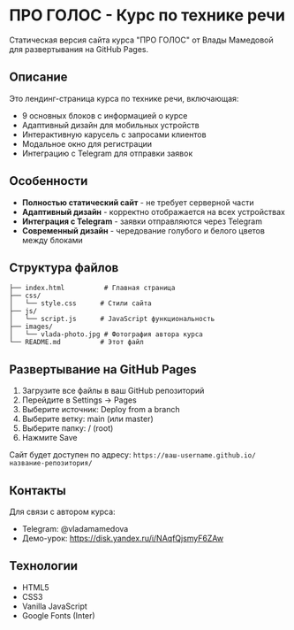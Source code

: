 # ПРО ГОЛОС - Курс по технике речи

Статическая версия сайта курса "ПРО ГОЛОС" от Влады Мамедовой для развертывания на GitHub Pages.

## Описание

Это лендинг-страница курса по технике речи, включающая:

- 9 основных блоков с информацией о курсе
- Адаптивный дизайн для мобильных устройств
- Интерактивную карусель с запросами клиентов
- Модальное окно для регистрации
- Интеграцию с Telegram для отправки заявок

## Особенности

- **Полностью статический сайт** - не требует серверной части
- **Адаптивный дизайн** - корректно отображается на всех устройствах
- **Интеграция с Telegram** - заявки отправляются через Telegram
- **Современный дизайн** - чередование голубого и белого цветов между блоками

## Структура файлов

```
├── index.html          # Главная страница
├── css/
│   └── style.css      # Стили сайта
├── js/
│   └── script.js      # JavaScript функциональность
├── images/
│   └── vlada-photo.jpg # Фотография автора курса
└── README.md          # Этот файл
```

## Развертывание на GitHub Pages

1. Загрузите все файлы в ваш GitHub репозиторий
2. Перейдите в Settings → Pages
3. Выберите источник: Deploy from a branch
4. Выберите ветку: main (или master)
5. Выберите папку: / (root)
6. Нажмите Save

Сайт будет доступен по адресу: `https://ваш-username.github.io/название-репозитория/`

## Контакты

Для связи с автором курса:
- Telegram: @vladamamedova
- Демо-урок: https://disk.yandex.ru/i/NAqfQjsmyF6ZAw

## Технологии

- HTML5
- CSS3
- Vanilla JavaScript
- Google Fonts (Inter)

